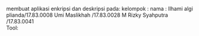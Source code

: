 membuat aplikasi enkripsi dan deskripsi pada:
kelompok :
    nama : Ilhami algi plianda/17.83.0008
           Umi Maslikhah	  	/17.83.0028
           M Rizky Syahputra  /17.83.0041   
Tool:

